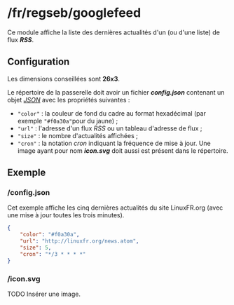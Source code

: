 # /fr/regseb/googlefeed
Ce module affiche la liste des dernières actualités d'un (ou d'une liste) de
flux ***RSS***.

## Configuration
Les dimensions conseillées sont **26x3**.

Le répertoire de la passerelle doit avoir un fichier ***config.json***
contenant un objet *[JSON](http://www.json.org "JavaScript Object Notation")*
avec les propriétés suivantes :
- `"color"` : la couleur de fond du cadre au format hexadécimal (par exemple
  `"#f0a30a"`pour du jaune) ;
- `"url"` : l'adresse d'un flux *RSS* ou un tableau d'adresse de flux ;
- `"size"` : le nombre d'actualités affichées ;
- `"cron"` : la notation *cron* indiquant la fréquence de mise à jour.
Une image ayant pour nom ***icon.svg*** doit aussi est présent dans le
répertoire.

## Exemple
### /config.json
Cet exemple affiche les cinq dernières actualités du site LinuxFR.org (avec une
mise à jour toutes les trois minutes).
```JSON
{
    "color": "#f0a30a",
    "url": "http://linuxfr.org/news.atom",
    "size": 5,
    "cron": "*/3 * * * *"
}
```
### /icon.svg
TODO Insérer une image.
